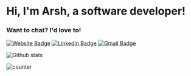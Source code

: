 # Hi, I'm Arsh, a software developer!

### Want to chat? I'd love to!
[![Website Badge](https://img.shields.io/badge/arshahluwalia.github.io-3d8ddf?style=for-the-badge&logo=Safari&logoColor=white&link=https://arshahluwalia.github.io/)](https://arshahluwalia.github.io/)
[![Linkedin Badge](https://img.shields.io/badge/arshahluwalia-0077B5?style=for-the-badge&logo=Linkedin&logoColor=white&link=https://www.linkedin.com/in/arshahluwalia/)](https://www.linkedin.com/in/arshahluwalia/)
[![Gmail Badge](https://img.shields.io/badge/Email-D14836?style=for-the-badge&logo=Gmail&logoColor=white&link=mailto:arsh.ahluwalia@hotmail.com)](mailto:arsh.ahluwalia@hotmail.com)

![Github stats](https://github-readme-stats.vercel.app/api?username=arshahluwalia)

![counter](https://en355dtdmqu361n.m.pipedream.net)

